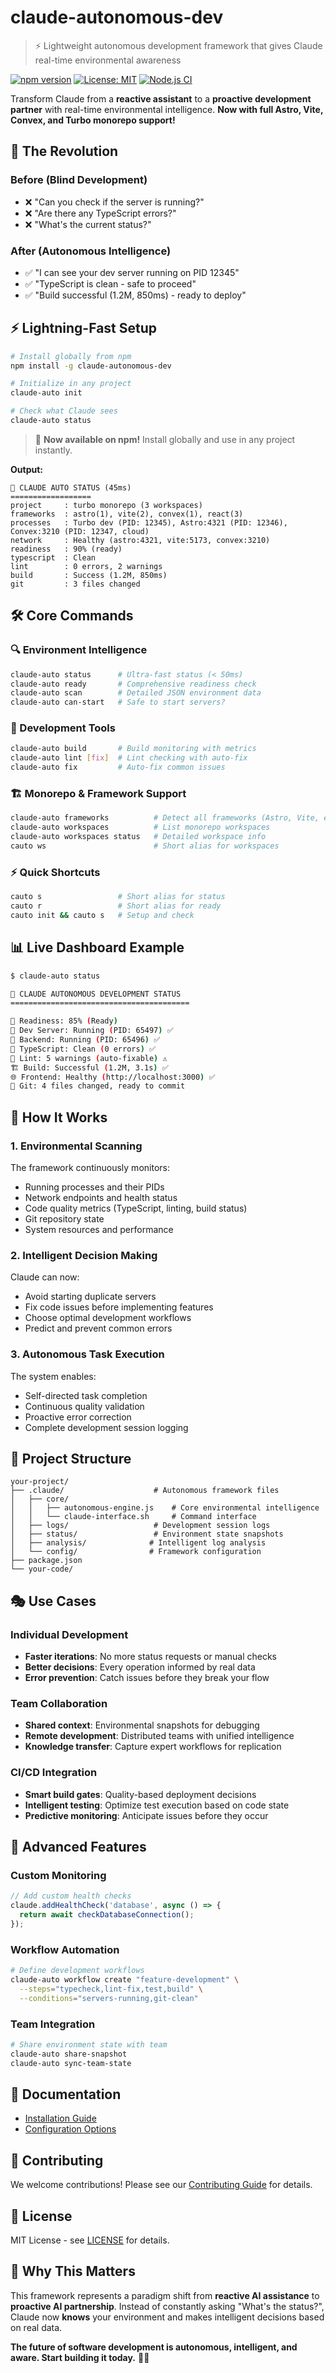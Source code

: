 # claude-autonomous-dev

> ⚡ Lightweight autonomous development framework that gives Claude real-time environmental awareness

[![npm version](https://badge.fury.io/js/claude-autonomous-dev.svg)](https://www.npmjs.com/package/claude-autonomous-dev)
[![License: MIT](https://img.shields.io/badge/License-MIT-yellow.svg)](https://opensource.org/licenses/MIT)
[![Node.js CI](https://github.com/one-ie/claude-autonomous-dev/workflows/Node.js%20CI/badge.svg)](https://github.com/one-ie/claude-autonomous-dev/actions)

Transform Claude from a **reactive assistant** to a **proactive development partner** with real-time environmental intelligence. **Now with full Astro, Vite, Convex, and Turbo monorepo support!**

## 🚀 The Revolution

### Before (Blind Development)
- ❌ "Can you check if the server is running?"
- ❌ "Are there any TypeScript errors?"
- ❌ "What's the current status?"

### After (Autonomous Intelligence)
- ✅ "I can see your dev server running on PID 12345"
- ✅ "TypeScript is clean - safe to proceed"
- ✅ "Build successful (1.2M, 850ms) - ready to deploy"

## ⚡ Lightning-Fast Setup

```bash
# Install globally from npm
npm install -g claude-autonomous-dev

# Initialize in any project  
claude-auto init

# Check what Claude sees
claude-auto status
```

> 🎉 **Now available on npm!** Install globally and use in any project instantly.

**Output:**
```
🤖 CLAUDE AUTO STATUS (45ms)
==================
project     : turbo monorepo (3 workspaces)
frameworks  : astro(1), vite(2), convex(1), react(3)
processes   : Turbo dev (PID: 12345), Astro:4321 (PID: 12346), Convex:3210 (PID: 12347, cloud)
network     : Healthy (astro:4321, vite:5173, convex:3210)
readiness   : 90% (ready)
typescript  : Clean
lint        : 0 errors, 2 warnings
build       : Success (1.2M, 850ms)
git         : 3 files changed
```

## 🛠️ Core Commands

### 🔍 Environment Intelligence
```bash
claude-auto status      # Ultra-fast status (< 50ms)
claude-auto ready       # Comprehensive readiness check
claude-auto scan        # Detailed JSON environment data
claude-auto can-start   # Safe to start servers?
```

### 🔧 Development Tools  
```bash
claude-auto build       # Build monitoring with metrics
claude-auto lint [fix]  # Lint checking with auto-fix
claude-auto fix         # Auto-fix common issues
```

### 🏗️ Monorepo & Framework Support
```bash
claude-auto frameworks          # Detect all frameworks (Astro, Vite, etc.)
claude-auto workspaces          # List monorepo workspaces  
claude-auto workspaces status   # Detailed workspace info
cauto ws                        # Short alias for workspaces
```

### ⚡ Quick Shortcuts
```bash
cauto s                 # Short alias for status
cauto r                 # Short alias for ready  
cauto init && cauto s   # Setup and check
```

## 📊 Live Dashboard Example

```bash
$ claude-auto status

🤖 CLAUDE AUTONOMOUS DEVELOPMENT STATUS
========================================

🎯 Readiness: 85% (Ready)
📡 Dev Server: Running (PID: 65497) ✅
📡 Backend: Running (PID: 65496) ✅  
🔧 TypeScript: Clean (0 errors) ✅
🧹 Lint: 5 warnings (auto-fixable) ⚠️
🏗️ Build: Successful (1.2M, 3.1s) ✅
🌐 Frontend: Healthy (http://localhost:3000) ✅
📝 Git: 4 files changed, ready to commit
```

## 🧠 How It Works

### 1. Environmental Scanning
The framework continuously monitors:
- Running processes and their PIDs
- Network endpoints and health status
- Code quality metrics (TypeScript, linting, build status)
- Git repository state
- System resources and performance

### 2. Intelligent Decision Making
Claude can now:
- Avoid starting duplicate servers
- Fix code issues before implementing features
- Choose optimal development workflows
- Predict and prevent common errors

### 3. Autonomous Task Execution
The system enables:
- Self-directed task completion
- Continuous quality validation
- Proactive error correction
- Complete development session logging

## 📁 Project Structure

```
your-project/
├── .claude/                    # Autonomous framework files
│   ├── core/
│   │   ├── autonomous-engine.js    # Core environmental intelligence
│   │   └── claude-interface.sh     # Command interface
│   ├── logs/                   # Development session logs
│   ├── status/                 # Environment state snapshots
│   ├── analysis/              # Intelligent log analysis
│   └── config/                # Framework configuration
├── package.json
└── your-code/
```

## 🎭 Use Cases

### Individual Development
- **Faster iterations**: No more status requests or manual checks
- **Better decisions**: Every operation informed by real data
- **Error prevention**: Catch issues before they break your flow

### Team Collaboration
- **Shared context**: Environmental snapshots for debugging
- **Remote development**: Distributed teams with unified intelligence
- **Knowledge transfer**: Capture expert workflows for replication

### CI/CD Integration
- **Smart build gates**: Quality-based deployment decisions  
- **Intelligent testing**: Optimize test execution based on code state
- **Predictive monitoring**: Anticipate issues before they occur

## 🚀 Advanced Features

### Custom Monitoring
```javascript
// Add custom health checks
claude.addHealthCheck('database', async () => {
  return await checkDatabaseConnection();
});
```

### Workflow Automation
```bash
# Define development workflows
claude-auto workflow create "feature-development" \
  --steps="typecheck,lint-fix,test,build" \
  --conditions="servers-running,git-clean"
```

### Team Integration
```bash
# Share environment state with team
claude-auto share-snapshot
claude-auto sync-team-state
```

## 📖 Documentation

- [Installation Guide](docs/installation.md)
- [Configuration Options](docs/configuration.md)

## 🤝 Contributing

We welcome contributions! Please see our [Contributing Guide](CONTRIBUTING.md) for details.

## 📄 License

MIT License - see [LICENSE](LICENSE) for details.

## 🌟 Why This Matters

This framework represents a paradigm shift from **reactive AI assistance** to **proactive AI partnership**. Instead of constantly asking "What's the status?", Claude now **knows** your environment and makes intelligent decisions based on real data.

**The future of software development is autonomous, intelligent, and aware. Start building it today.** 🤖✨